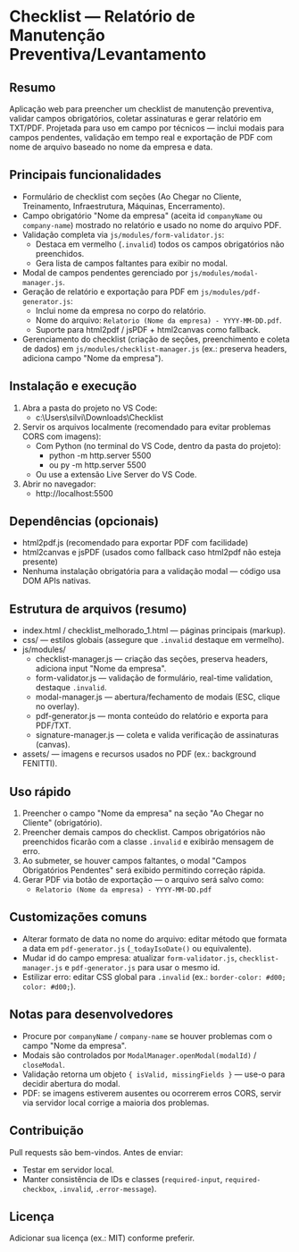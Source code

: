 # Checklist — Relatório de Manutenção Preventiva/Levantamento

Resumo
-------
Aplicação web para preencher um checklist de manutenção preventiva, validar campos obrigatórios, coletar assinaturas e gerar relatório em TXT/PDF. Projetada para uso em campo por técnicos — inclui modais para campos pendentes, validação em tempo real e exportação de PDF com nome de arquivo baseado no nome da empresa e data.

Principais funcionalidades
-------------------------
- Formulário de checklist com seções (Ao Chegar no Cliente, Treinamento, Infraestrutura, Máquinas, Encerramento).
- Campo obrigatório "Nome da empresa" (aceita id `companyName` ou `company-name`) mostrado no relatório e usado no nome do arquivo PDF.
- Validação completa via `js/modules/form-validator.js`:
  - Destaca em vermelho (`.invalid`) todos os campos obrigatórios não preenchidos.
  - Gera lista de campos faltantes para exibir no modal.
- Modal de campos pendentes gerenciado por `js/modules/modal-manager.js`.
- Geração de relatório e exportação para PDF em `js/modules/pdf-generator.js`:
  - Inclui nome da empresa no corpo do relatório.
  - Nome do arquivo: `Relatorio (Nome da empresa) - YYYY-MM-DD.pdf`.
  - Suporte para html2pdf / jsPDF + html2canvas como fallback.
- Gerenciamento do checklist (criação de seções, preenchimento e coleta de dados) em `js/modules/checklist-manager.js` (ex.: preserva headers, adiciona campo "Nome da empresa").

Instalação e execução
---------------------
1. Abra a pasta do projeto no VS Code:
   - c:\Users\silvi\Downloads\Checklist
2. Servir os arquivos localmente (recomendado para evitar problemas CORS com imagens):
   - Com Python (no terminal do VS Code, dentro da pasta do projeto):
     - python -m http.server 5500
     - ou py -m http.server 5500
   - Ou use a extensão Live Server do VS Code.
3. Abrir no navegador:
   - http://localhost:5500

Dependências (opcionais)
------------------------
- html2pdf.js (recomendado para exportar PDF com facilidade)
- html2canvas e jsPDF (usados como fallback caso html2pdf não esteja presente)
- Nenhuma instalação obrigatória para a validação modal — código usa DOM APIs nativas.

Estrutura de arquivos (resumo)
------------------------------
- index.html / checklist_melhorado_1.html — páginas principais (markup).
- css/ — estilos globais (assegure que `.invalid` destaque em vermelho).
- js/modules/
  - checklist-manager.js — criação das seções, preserva headers, adiciona input "Nome da empresa".
  - form-validator.js — validação de formulário, real-time validation, destaque `.invalid`.
  - modal-manager.js — abertura/fechamento de modais (ESC, clique no overlay).
  - pdf-generator.js — monta conteúdo do relatório e exporta para PDF/TXT.
  - signature-manager.js — coleta e valida verificação de assinaturas (canvas).
- assets/ — imagens e recursos usados no PDF (ex.: background FENITTI).

Uso rápido
---------
1. Preencher o campo "Nome da empresa" na seção "Ao Chegar no Cliente" (obrigatório).
2. Preencher demais campos do checklist. Campos obrigatórios não preenchidos ficarão com a classe `.invalid` e exibirão mensagem de erro.
3. Ao submeter, se houver campos faltantes, o modal "Campos Obrigatórios Pendentes" será exibido permitindo correção rápida.
4. Gerar PDF via botão de exportação — o arquivo será salvo como:
   - `Relatorio (Nome da empresa) - YYYY-MM-DD.pdf`

Customizações comuns
--------------------
- Alterar formato de data no nome do arquivo: editar método que formata a data em `pdf-generator.js` (`_todayIsoDate()` ou equivalente).
- Mudar id do campo empresa: atualizar `form-validator.js`, `checklist-manager.js` e `pdf-generator.js` para usar o mesmo id.
- Estilizar erro: editar CSS global para `.invalid` (ex.: `border-color: #d00; color: #d00;`).

Notas para desenvolvedores
--------------------------
- Procure por `companyName` / `company-name` se houver problemas com o campo "Nome da empresa".
- Modais são controlados por `ModalManager.openModal(modalId)` / `closeModal`.
- Validação retorna um objeto `{ isValid, missingFields }` — use-o para decidir abertura do modal.
- PDF: se imagens estiverem ausentes ou ocorrerem erros CORS, servir via servidor local corrige a maioria dos problemas.

Contribuição
-----------
Pull requests são bem-vindos. Antes de enviar:
- Testar em servidor local.
- Manter consistência de IDs e classes (`required-input`, `required-checkbox`, `.invalid`, `.error-message`).

Licença
-------
Adicionar sua licença (ex.: MIT) conforme preferir.
